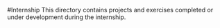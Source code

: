 #Internship
This directory contains projects and exercises completed or 
under development during the internship.